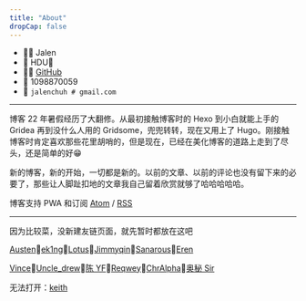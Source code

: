 ```yaml
---
title: "About"
dropCap: false
---
```


- :raising_hand_man: Jalen
- :school: HDU:robot:
- :man_technologist: [GitHub]
- :penguin: 1098870059
- :e-mail: `jalenchuh # gmail.com`

---

博客 22 年暑假经历了大翻修。从最初接触博客时的 Hexo 到小白就能上手的 Gridea 再到没什么人用的 Gridsome，兜兜转转，现在又用上了 Hugo。刚接触博客时肯定喜欢那些花里胡哨的，但是现在，已经在美化博客的道路上走到了尽头，还是简单的好:grin:

新的博客，新的开始，一切都是新的。以前的文章、以前的评论也没有留下来的必要了，那些让人脚趾扣地的文章我自己留着欣赏就够了哈哈哈哈哈。

博客支持 PWA 和订阅 [Atom] / [RSS]

---

因为比较菜，没新建友链页面，就先暂时都放在这吧

[Austen]🔗[ek1ng]🔗[Lotus]🔗[Jimmyqin]🔗[Sanarous]🔗[Eren]

[Vince]🔗[Uncle_drew]🔗[陈 YF]🔗[Reqwey]🔗[ChrAlpha]🔗[奥秘 Sir]

无法打开：[keith]

[GitHub]: https://github.com/jalenzz
[Atom]: /atom.xml
[RSS]: /rss.xml

[Austen]: https://blogbyme.cn/
[ek1ng]: https://ek1ng.com/
[Lotus]: https://l0tus.vip/
[Jimmyqin]: https://jimmyqin.com/
[Sanarous]: https://bestzuo.cn/
[Eren]: https://www.erenship.com/
[Vince]: https://i.vince.pub/
[Uncle_drew]: https://cndrew.cn/
[陈 YF]: https://blog.cyfan.top/
[Reqwey]: https://reqwey.vercel.app
[ChrAlpha]: https://blog.ichr.me/
[奥秘 Sir]: https://blog.say521.cn/
[keith]: https://keithqwq.com/

